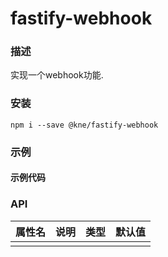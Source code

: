 
# fastify-webhook


### 描述

实现一个webhook功能.


### 安装

```shell
npm i --save @kne/fastify-webhook
```

### 示例

#### 示例代码



### API

| 属性名 | 说明 | 类型 | 默认值 |
|-----|----|----|-----|
|     |    |    |     |

